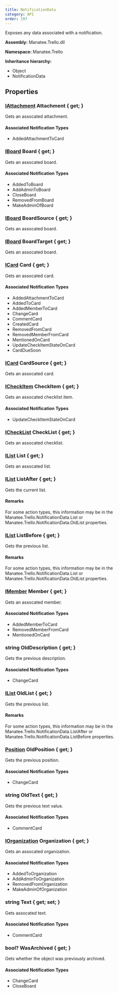 ```yaml
---
title: NotificationData
category: API
order: 197
---
```


Exposes any data associated with a notification.

**Assembly:** Manatee.Trello.dll

**Namespace:** Manatee.Trello

**Inheritance hierarchy:**

- Object
- NotificationData

## Properties

### [IAttachment](../IAttachment#iattachment) Attachment { get; }

Gets an assocated attachment.

#### Associated Notification Types

- AddedAttachmentToCard

### [IBoard](../IBoard#iboard) Board { get; }

Gets an assocated board.

#### Associated Notification Types

- AddedToBoard
- AddAdminToBoard
- CloseBoard
- RemovedFromBoard
- MakeAdminOfBoard

### [IBoard](../IBoard#iboard) BoardSource { get; }

Gets an assocated board.

### [IBoard](../IBoard#iboard) BoardTarget { get; }

Gets an assocated board.

### [ICard](../ICard#icard) Card { get; }

Gets an assocated card.

#### Associated Notification Types

- AddedAttachmentToCard
- AddedToCard
- AddedMemberToCard
- ChangeCard
- CommentCard
- CreatedCard
- RemovedFromCard
- RemovedMemberFromCard
- MentionedOnCard
- UpdateCheckItemStateOnCard
- CardDueSoon

### [ICard](../ICard#icard) CardSource { get; }

Gets an assocated card.

### [ICheckItem](../ICheckItem#icheckitem) CheckItem { get; }

Gets an assocated checklist item.

#### Associated Notification Types

- UpdateCheckItemStateOnCard

### [ICheckList](../ICheckList#ichecklist) CheckList { get; }

Gets an assocated checklist.

### [IList](../IList#ilist) List { get; }

Gets an assocated list.

### [IList](../IList#ilist) ListAfter { get; }

Gets the current list.

#### Remarks

For some action types, this information may be in the Manatee.Trello.NotificationData.List or Manatee.Trello.NotificationData.OldList properties.

### [IList](../IList#ilist) ListBefore { get; }

Gets the previous list.

#### Remarks

For some action types, this information may be in the Manatee.Trello.NotificationData.List or Manatee.Trello.NotificationData.OldList properties.

### [IMember](../IMember#imember) Member { get; }

Gets an assocated member.

#### Associated Notification Types

- AddedMemberToCard
- RemovedMemberFromCard
- MentionedOnCard

### string OldDescription { get; }

Gets the previous description.

#### Associated Notification Types

- ChangeCard

### [IList](../IList#ilist) OldList { get; }

Gets the previous list.

#### Remarks

For some action types, this information may be in the Manatee.Trello.NotificationData.ListAfter or Manatee.Trello.NotificationData.ListBefore properties.

### [Position](../Position#position) OldPosition { get; }

Gets the previous position.

#### Associated Notification Types

- ChangeCard

### string OldText { get; }

Gets the previous text value.

#### Associated Notification Types

- CommentCard

### [IOrganization](../IOrganization#iorganization) Organization { get; }

Gets an assocated organization.

#### Associated Notification Types

- AddedToOrganization
- AddAdminToOrganization
- RemovedFromOrganization
- MakeAdminOfOrganization

### string Text { get; set; }

Gets assocated text.

#### Associated Notification Types

- CommentCard

### bool? WasArchived { get; }

Gets whether the object was previously archived.

#### Associated Notification Types

- ChangeCard
- CloseBoard

